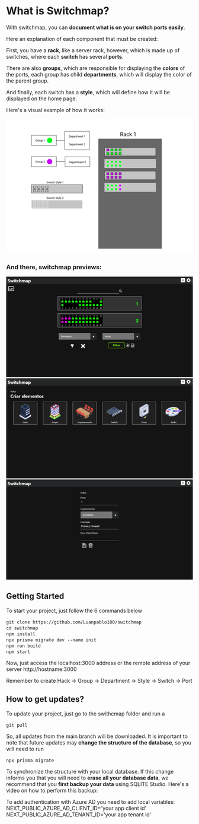 # What is Switchmap?

With switchmap, you can **document what is on your switch ports easily**.

Here an explanation of each component that must be created:

First, you have a **rack**, like a server rack, however, which is made up of switches, where each **switch** has several **ports**.

There are also **groups**, which are responsible for displaying the **colors** of the ports, each group has child **departments**, which will display the color of the parent group.

And finally, each switch has a **style**, which will define how it will be displayed on the home page.

Here's a visual example of how it works:

![Hierarch example](/public/images/mockup/example.svg?raw=true "Switchmap hierarch example")

### And there, switchmap previews:
![Homepage](/public/images/mockup/homepage.png?raw=true "Homepage")
![Create page](/public/images/mockup/create.png?raw=true "Create page")
![Port page](/public/images/mockup/port-page.png?raw=true "Port page")

## Getting Started

To start your project, just follow the 6 commands below

``` 
git clone https://github.com/Luanpablo100/switchmap
cd switchmap
npm install
npx prisma migrate dev --name init
npm run build
npm start
```

Now, just access the localhost:3000 address or the remote address of your server http://hostname:3000

Remember to create
Hack -> Group -> Department -> Style -> Switch -> Port

## How to get updates?
To update your project, just go to the swithcmap folder and run a 
``` 
git pull 
``` 
So, all updates from the main branch will be downloaded.
It is important to note that future updates may **change the structure of the database**, so you will need to run 
```
npx prisma migrate
```
To synchronize the structure with your local database. If this change informs you that you will need to **erase all your database data**, we recommend that you **first backup your data** using SQLITE Studio. Here's a video on how to perform this backup:


To add authentication with Azure AD you need to add local variables:
NEXT_PUBLIC_AZURE_AD_CLIENT_ID='your app client id'
NEXT_PUBLIC_AZURE_AD_TENANT_ID='your app tenant id'